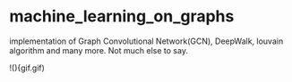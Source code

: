 # machine_learning_on_graphs

implementation of Graph Convolutional Network(GCN), DeepWalk, louvain algorithm and many more.
Not much else to say.

!(){gif.gif)

